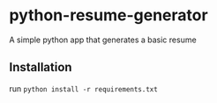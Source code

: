 # python-resume-generator

A simple python app that generates a basic resume

## Installation

run  `python install -r requirements.txt`
